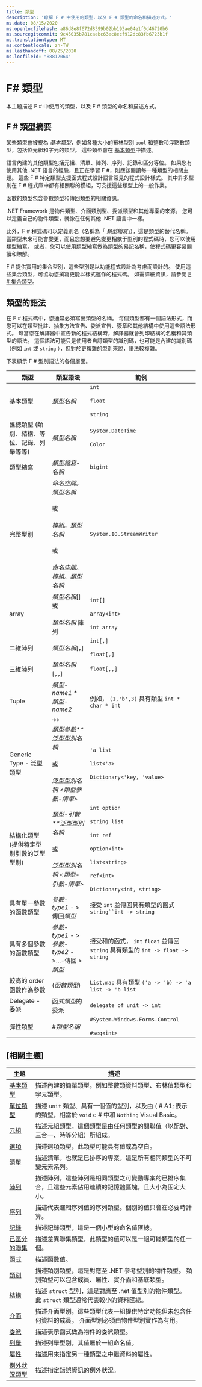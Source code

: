 ```yaml
---
title: 類型
description: '瞭解 F # 中使用的類型，以及 F # 類型的命名和描述方式。'
ms.date: 08/15/2020
ms.openlocfilehash: a86d8e8f672d8399b02bb193ae04e1f0d46720b6
ms.sourcegitcommit: 9c45035b781caebc63ec8ecf912dc83fb6723b1f
ms.translationtype: MT
ms.contentlocale: zh-TW
ms.lasthandoff: 08/25/2020
ms.locfileid: "88812064"
---
```

# <a name="f-types"></a>F# 類型

本主題描述 F # 中使用的類型，以及 F # 類型的命名和描述方式。

## <a name="summary-of-f-types"></a>F # 類型摘要

某些類型會被視為 *基本類型*，例如各種大小的布林型別 `bool` 和整數和浮點數類型，包括位元組和字元的類型。 這些類型會在 [基本類型](basic-types.md)中描述。

語言內建的其他類型包括元組、清單、陣列、序列、記錄和區分等位。 如果您有使用其他 .NET 語言的經驗，且正在學習 F #，則應該閱讀每一種類型的相關主題。 這些 F # 特定類型支援函式程式設計語言常見的程式設計樣式。 其中許多型別在 F # 程式庫中都有相關聯的模組，可支援這些類型上的一般作業。

函數的類型包含參數類型和傳回類型的相關資訊。

.NET Framework 是物件類型、介面類別型、委派類型和其他專案的來源。 您可以定義自己的物件類型，就像在任何其他 .NET 語言中一樣。

此外，F # 程式碼可以定義別名（名稱為「 *類型縮寫*」），這是類型的替代名稱。 當類型未來可能會變更，而且您想要避免變更相依于型別的程式碼時，您可以使用類型縮寫。 或者，您可以使用類型縮寫做為類型的易記名稱，使程式碼更容易閱讀和瞭解。

F # 提供實用的集合型別，這些型別是以功能程式設計為考慮而設計的。 使用這些集合類型，可協助您撰寫更能以樣式運作的程式碼。 如需詳細資訊，請參閱 [F # 集合類型](fsharp-collection-types.md)。

## <a name="syntax-for-types"></a>類型的語法

在 F # 程式碼中，您通常必須寫出類型的名稱。 每個類型都有一個語法形式，而您可以在類型批註、抽象方法宣告、委派宣告、簽章和其他結構中使用這些語法形式。 每當您在解譯器中宣告新的程式結構時，解譯器就會列印結構的名稱和其類型的語法。 這個語法可能只是使用者自訂類型的識別碼，也可能是內建的識別碼（例如 `int` 或 `string` ），但對於更複雜的型別來說，語法較複雜。

下表顯示 F # 型別語法的各個層面。

|類型|類型語法|範例|
|----|-----------|--------|
|基本類型|*類型名稱*|`int`<br /><br />`float`<br /><br />`string`|
|匯總類型 (類別、結構、等位、記錄、列舉等等) |*類型名稱*|`System.DateTime`<br /><br />`Color`|
|類型縮寫|*類型縮寫-名稱*|`bigint`|
|完整型別|*命名空間。類型名稱*<br /><br />或<br /><br />*模組。類型名稱*<br /><br />或<br /><br />*命名空間。模組。類型名稱*|`System.IO.StreamWriter`|
|array|*類型名稱*[] 或<br /><br />*類型名稱* 陣列|`int[]`<br /><br />`array<int>`<br /><br />`int array`|
|二維陣列|*類型名稱*[，]|`int[,]`<br /><br />`float[,]`|
|三維陣列|*類型名稱*[，，]|`float[,,]`|
|Tuple|*類型-name1* &#42; *類型-name2* .。。|例如， `(1,'b',3)` 具有類型 `int * char * int`|
|Generic Type - 泛型類型|*類型參數**泛型型別名稱*<br /><br />或<br /><br />*泛型型別名稱* &lt;*類型參數-清單*&gt;|`'a list`<br /><br />`list<'a>`<br /><br />`Dictionary<'key, 'value>`|
|結構化類型 (提供特定型別引數的泛型型別) |*類型-引數**泛型型別名稱*<br /><br />或<br /><br />*泛型型別名稱* &lt;*類型-引數-清單*&gt;|`int option`<br /><br />`string list`<br /><br />`int ref`<br /><br />`option<int>`<br /><br />`list<string>`<br /><br />`ref<int>`<br /><br />`Dictionary<int, string>`|
|具有單一參數的函數類型|*參數-type1*  - &gt;傳回*類型*|接受 `int` 並傳回具有類型的函式 `string``int -> string`|
|具有多個參數的函數類型|*參數-type1*  - &gt;*參數-type2*  - &gt;...-傳回 &gt; *類型*|接受和的函式， `int` `float` 並傳回 `string` 具有類型的 `int -> float -> string`|
|較高的 order 函數作為參數| (*函數類型*) |`List.map` 具有類型 `('a -> 'b) -> 'a list -> 'b list`|
|Delegate - 委派|函*式類型*的委派|`delegate of unit -> int`|
|彈性類型|#*類型名稱*|`#System.Windows.Forms.Control`<br /><br />`#seq<int>`|

## <a name="related-topics"></a>[相關主題]

|主題|描述|
|-----|-----------|
|[基本類型](basic-types.md)|描述內建的簡單類型，例如整數類資料類型、布林值類型和字元類型。|
|[單位類型](unit-type.md)|描述 `unit` 類型、具有一個值的型別，以及由 ( # A1; 表示的類型，相當於 `void` c # 中和 `Nothing` Visual Basic。|
|[元組](tuples.md)|描述元組類型，這個類型是由任何類型的關聯值（以配對、三合一、時等分組）所組成。|
|[選項](options.md)|描述選項類型，此類型可能具有值或為空白。|
|[清單](lists.md)|描述清單，也就是已排序的專案，這是所有相同類型的不可變元素系列。|
|[陣列](arrays.md)|描述陣列，這些陣列是相同類型之可變動專案的已排序集合，且這些元素佔用連續的記憶體區塊，且大小為固定大小。|
|[序列](sequences.md)|描述代表邏輯序列值的序列類型。個別的值只會在必要時計算。|
|[記錄](records.md)|描述記錄類型，這是一個小型的命名值匯總。|
|[已區分的聯集](discriminated-unions.md)|描述差異聯集類型，此類型的值可以是一組可能類型的任一個。|
|[函式](./functions/index.md)|描述函數值。|
|[類別](classes.md)|描述類別類型，這是對應至 .NET 參考型別的物件類型。 類別類型可以包含成員、屬性、實介面和基底類型。|
|[結構](structures.md)|描述 `struct` 型別，這是對應至 .net 值型別的物件類型。 此 `struct` 類型通常代表較小的資料匯總。|
|[介面](interfaces.md)|描述介面型別，這些類型代表一組提供特定功能但未包含任何資料的成員。 介面型別必須由物件型別實作為有用。|
|[委派](delegates.md)|描述表示函式做為物件的委派類型。|
|[列舉](enumerations.md)|描述列舉型別，其值屬於一組命名值。|
|[屬性](attributes.md)|描述用來指定另一種類型之中繼資料的屬性。|
|[例外狀況類型](./exception-handling/exception-types.md)|描述指定錯誤資訊的例外狀況。|
